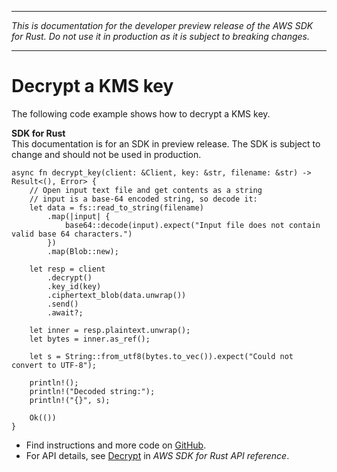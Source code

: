 --------

 *This is documentation for the developer preview release of the AWS SDK for Rust\. Do not use it in production as it is subject to breaking changes\.* 

--------

# Decrypt a KMS key<a name="kms_Decrypt_rust_topic"></a>

The following code example shows how to decrypt a KMS key\.

**SDK for Rust**  
This documentation is for an SDK in preview release\. The SDK is subject to change and should not be used in production\.
  

```
async fn decrypt_key(client: &Client, key: &str, filename: &str) -> Result<(), Error> {
    // Open input text file and get contents as a string
    // input is a base-64 encoded string, so decode it:
    let data = fs::read_to_string(filename)
        .map(|input| {
            base64::decode(input).expect("Input file does not contain valid base 64 characters.")
        })
        .map(Blob::new);

    let resp = client
        .decrypt()
        .key_id(key)
        .ciphertext_blob(data.unwrap())
        .send()
        .await?;

    let inner = resp.plaintext.unwrap();
    let bytes = inner.as_ref();

    let s = String::from_utf8(bytes.to_vec()).expect("Could not convert to UTF-8");

    println!();
    println!("Decoded string:");
    println!("{}", s);

    Ok(())
}
```
+  Find instructions and more code on [GitHub](https://github.com/awsdocs/aws-doc-sdk-examples/tree/main/rust_dev_preview/kms#code-examples)\. 
+  For API details, see [Decrypt](https://awslabs.github.io/aws-sdk-rust/) in *AWS SDK for Rust API reference*\. 